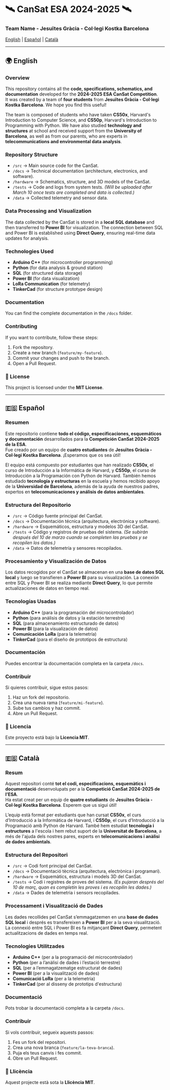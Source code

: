 # 🛰️ CanSat ESA 2024-2025 🛰️
### Team Name - Jesuïtes Gràcia - Col·legi Kostka Barcelona  

[English](#-english) | [Español](#-español) | [Català](#-català)  

---

## 🌍 English  

### Overview  
This repository contains all the **code, specifications, schematics, and documentation** developed for the **2024-2025 ESA CanSat Competition**.  
It was created by a team of **four students** from **Jesuïtes Gràcia - Col·legi Kostka Barcelona**. We hope you find this useful!  

The team is composed of students who have taken **CS50x**, Harvard's Introduction to Computer Science, and **CS50p**, Harvard's Introduction to Programming with Python. We have also studied **technology and structures** at school and received support from the **University of Barcelona**, as well as from our parents, who are experts in **telecommunications and environmental data analysis**.  

### Repository Structure  
- `/src` → Main source code for the CanSat.  
- `/docs` → Technical documentation (architecture, electronics, and software).  
- `/hardware` → Schematics, structure, and 3D models of the CanSat.  
- `/tests` → Code and logs from system tests. *(Will be uploaded after March 10 once tests are completed and data is collected.)*  
- `/data` → Collected telemetry and sensor data.  

### Data Processing and Visualization  
The data collected by the CanSat is stored in a **local SQL database** and then transferred to **Power BI** for visualization. The connection between SQL and Power BI is established using **Direct Query**, ensuring real-time data updates for analysis.  

### Technologies Used  
- **Arduino C++** (for microcontroller programming)  
- **Python** (for data analysis & ground station)  
- **SQL** (for structured data storage)  
- **Power BI** (for data visualization)  
- **LoRa Communication** (for telemetry)  
- **TinkerCad** (for structure prototype design)  

### Documentation  
You can find the complete documentation in the `/docs` folder.  

### Contributing  
If you want to contribute, follow these steps:  
1. Fork the repository.  
2. Create a new branch (`feature/my-feature`).  
3. Commit your changes and push to the branch.  
4. Open a Pull Request.  

### 📜 License  
This project is licensed under the **MIT License**.  

---

## 🇪🇸 Español  

### Resumen  
Este repositorio contiene **todo el código, especificaciones, esquemáticos y documentación** desarrollados para la **Competición CanSat 2024-2025 de la ESA**.  
Fue creado por un equipo de **cuatro estudiantes** de **Jesuïtes Gràcia - Col·legi Kostka Barcelona**. ¡Esperamos que os sea útil!  

El equipo está compuesto por estudiantes que han realizado **CS50x**, el curso de Introducción a la Informática de Harvard, y **CS50p**, el curso de Introducción a la Programación con Python de Harvard. También hemos estudiado **tecnología y estructuras** en la escuela y hemos recibido apoyo de la **Universidad de Barcelona**, además de la ayuda de nuestros padres, expertos en **telecomunicaciones y análisis de datos ambientales**.  

### Estructura del Repositorio  
- `/src` → Código fuente principal del CanSat.  
- `/docs` → Documentación técnica (arquitectura, electrónica y software).  
- `/hardware` → Esquemáticos, estructura y modelos 3D del CanSat.  
- `/tests` → Código y registros de pruebas del sistema. *(Se subirán después del 10 de marzo cuando se completen las pruebas y se recopilen los datos.)*  
- `/data` → Datos de telemetría y sensores recopilados.  

### Procesamiento y Visualización de Datos  
Los datos recogidos por el CanSat se almacenan en una **base de datos SQL local** y luego se transfieren a **Power BI** para su visualización. La conexión entre SQL y Power BI se realiza mediante **Direct Query**, lo que permite actualizaciones de datos en tiempo real.  

### Tecnologías Usadas  
- **Arduino C++** (para la programación del microcontrolador)  
- **Python** (para análisis de datos y la estación terrestre)  
- **SQL** (para almacenamiento estructurado de datos)  
- **Power BI** (para la visualización de datos)  
- **Comunicación LoRa** (para la telemetría)  
- **TinkerCad** (para el diseño de prototipos de estructura)  

### Documentación  
Puedes encontrar la documentación completa en la carpeta `/docs`.  

### Contribuir  
Si quieres contribuir, sigue estos pasos:  
1. Haz un fork del repositorio.  
2. Crea una nueva rama (`feature/mi-feature`).  
3. Sube tus cambios y haz commit.  
4. Abre un Pull Request.  

### 📜 Licencia  
Este proyecto está bajo la **Licencia MIT**.  

---

## 🇪🇸 Català  

### Resum  
Aquest repositori conté **tot el codi, especificacions, esquemàtics i documentació** desenvolupats per a la **Competició CanSat 2024-2025 de l’ESA**.  
Ha estat creat per un equip de **quatre estudiants** de **Jesuïtes Gràcia - Col·legi Kostka Barcelona**. Esperem que us sigui útil!  

L’equip està format per estudiants que han cursat **CS50x**, el curs d’Introducció a la Informàtica de Harvard, i **CS50p**, el curs d’Introducció a la Programació amb Python de Harvard. També hem estudiat **tecnologia i estructures** a l'escola i hem rebut suport de la **Universitat de Barcelona**, a més de l'ajuda dels nostres pares, experts en **telecomunicacions i anàlisi de dades ambientals**.  

### Estructura del Repositori  
- `/src` → Codi font principal del CanSat.  
- `/docs` → Documentació tècnica (arquitectura, electrònica i programari).  
- `/hardware` → Esquemàtics, estructura i models 3D del CanSat.  
- `/tests` → Codi i registres de proves del sistema. *(Es pujaran després del 10 de març, quan es completin les proves i es recopilin les dades.)*  
- `/data` → Dades de telemetria i sensors recopilades.  

### Processament i Visualització de Dades  
Les dades recollides pel CanSat s’emmagatzemen en una **base de dades SQL local** i després es transfereixen a **Power BI** per a la seva visualització. La connexió entre SQL i Power BI es fa mitjançant **Direct Query**, permetent actualitzacions de dades en temps real.  

### Tecnologies Utilitzades  
- **Arduino C++** (per a la programació del microcontrolador)  
- **Python** (per a l’anàlisi de dades i l’estació terrestre)  
- **SQL** (per a l’emmagatzematge estructurat de dades)  
- **Power BI** (per a la visualització de dades)  
- **Comunicació LoRa** (per a la telemetria)  
- **TinkerCad** (per al disseny de prototips d'estructura)  

### Documentació  
Pots trobar la documentació completa a la carpeta `/docs`.  

### Contribuir  
Si vols contribuir, segueix aquests passos:  
1. Fes un fork del repositori.  
2. Crea una nova branca (`feature/la-teva-branca`).  
3. Puja els teus canvis i fes commit.  
4. Obre un Pull Request.  

### 📜 Llicència  
Aquest projecte està sota la **Llicència MIT**.  


